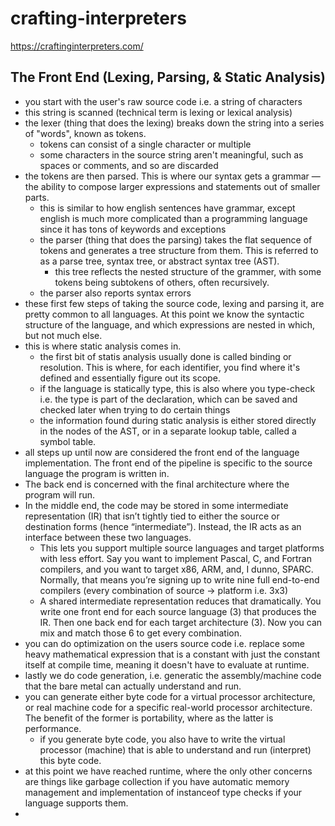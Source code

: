 # crafting-interpreters
https://craftinginterpreters.com/

## The Front End (Lexing, Parsing, & Static Analysis)

* you start with the user's raw source code i.e. a string of characters
* this string is scanned (technical term is lexing or lexical analysis)
* the lexer (thing that does the lexing) breaks down the string into a series of "words", known as tokens.
    * tokens can consist of a single character or multiple
    * some characters in the source string aren't meaningful, such as spaces or comments, and so are discarded
* the tokens are then parsed. This is where our syntax gets a grammar — the ability to compose larger expressions and statements out of smaller parts.
    * this is similar to how english sentences have grammar, except english is much more complicated than a programming language since it has tons of keywords and exceptions
    * the parser (thing that does the parsing) takes the flat sequence of tokens and generates a tree structure from them. This is referred to as a parse tree, syntax tree, or abstract syntax tree (AST).
        * this tree reflects the nested structure of the grammer, with some tokens being subtokens of others, often recursively.
    * the parser also reports syntax errors
* these first few steps of taking the source code, lexing and parsing it, are pretty common to all languages. At this point we know the syntactic structure of the language, and which expressions are nested in which, but not much else.
* this is where static analysis comes in.
    * the first bit of statis analysis usually done is called binding or resolution. This is where, for each identifier, you find where it's defined and essentially figure out its scope.
    * if the language is statically type, this is also where you type-check i.e. the type is part of the declaration, which can be saved and checked later when trying to do certain things
    * the information found during static analysis is either stored directly in the nodes of the AST, or in a separate lookup table, called a symbol table.
* all steps up until now are considered the front end of the language implementation. The front end of the pipeline is specific to the source language the program is written in.
* The back end is concerned with the final architecture where the program will run.
* In the middle end, the code may be stored in some intermediate representation (IR) that isn’t tightly tied to either the source or destination forms (hence “intermediate”). Instead, the IR acts as an interface between these two languages.
    * This lets you support multiple source languages and target platforms with less effort. Say you want to implement Pascal, C, and Fortran compilers, and you want to target x86, ARM, and, I dunno, SPARC. Normally, that means you’re signing up to write nine full end-to-end compilers (every combination of source -> platform i.e. 3x3)
    * A shared intermediate representation reduces that dramatically. You write one front end for each source language (3) that produces the IR. Then one back end for each target architecture (3). Now you can mix and match those 6 to get every combination.
* you can do optimization on the users source code i.e. replace some heavy mathematical expression that is a constant with just the constant itself at compile time, meaning it doesn't have to evaluate at runtime.
* lastly we do code generation, i.e. generatic the assembly/machine code that the bare metal can actually understand and run.
* you can generate either byte code for a virtual processor architecture, or real machine code for a specific real-world processor architecture. The benefit of the former is portability, where as the latter is performance.
    * if you generate byte code, you also have to write the virtual processor (machine) that is able to understand and run (interpret) this byte code.
* at this point we have reached runtime, where the only other concerns are things like garbage collection if you have automatic memory management and implementation of instanceof type checks if your language supports them.
* 

